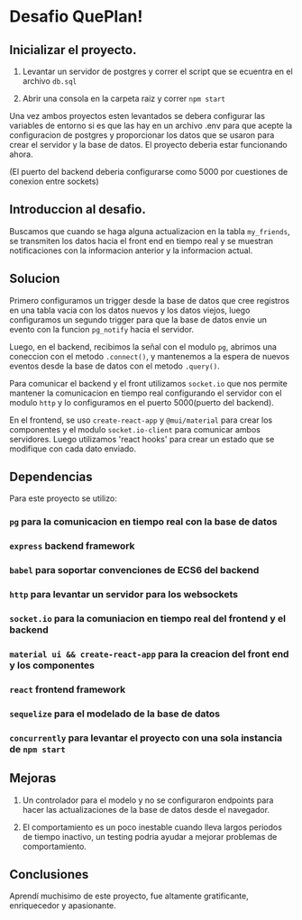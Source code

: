 # Desafio QuePlan!

## Inicializar el proyecto.

1. Levantar un servidor de postgres y correr el script que se ecuentra en el archivo `db.sql`

2. Abrir una consola en la carpeta raiz y correr `npm start`

Una vez ambos proyectos esten levantados se debera configurar las variables de entorno si es que las hay en un archivo
.env para que acepte la configuracion de postgres y proporcionar los datos que se usaron para crear el servidor y la base de datos. El proyecto deberia estar funcionando ahora.

(El puerto del backend deberia configurarse como 5000 por cuestiones de conexion entre sockets)

## Introduccion al desafio.

Buscamos que cuando se haga alguna actualizacion en la tabla `my_friends`, se transmiten los datos hacia el front end en tiempo real y se muestran notificaciones con la informacion anterior y la informacion actual.

## Solucion

Primero configuramos un trigger desde la base de datos que cree registros en una tabla vacia con los datos nuevos y los datos viejos, luego configuramos un segundo trigger para que la base de datos envie un evento con la funcion `pg_notify` hacia el servidor.

Luego, en el backend, recibimos la señal con el modulo `pg`, abrimos una coneccion con el metodo `.connect()`, y mantenemos a la espera de nuevos eventos desde la base de datos con el metodo `.query()`.

Para comunicar el backend y el front utilizamos `socket.io` que nos permite mantener la comunicacion en tiempo real configurando el servidor con el modulo `http` y lo configuramos en el puerto 5000(puerto del backend).

En el frontend, se uso `create-react-app` y `@mui/material` para crear los componentes y el modulo `socket.io-client` para comunicar ambos servidores. Luego utilizamos 'react hooks' para crear un estado que se modifique con cada dato enviado.

## Dependencias

Para este proyecto se utilizo:

### `pg` para la comunicacion en tiempo real con la base de datos

### `express` backend framework

### `babel` para soportar convenciones de ECS6 del backend

### `http` para levantar un servidor para los websockets

### `socket.io` para la comuniacion en tiempo real del frontend y el backend

### `material ui && create-react-app` para la creacion del front end y los componentes

### `react` frontend framework

### `sequelize` para el modelado de la base de datos

### `concurrently` para levantar el proyecto con una sola instancia de `npm start`

## Mejoras

1. Un controlador para el modelo y no se configuraron endpoints para hacer las actualizaciones de la base de datos desde el navegador.

2. El comportamiento es un poco inestable cuando lleva largos periodos de tiempo inactivo, un testing podria ayudar a mejorar problemas de comportamiento.

## Conclusiones

Aprendí muchisimo de este proyecto, fue altamente gratificante, enriquecedor y apasionante.
